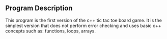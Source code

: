 ## Program Description 

This program is the first version of the c++ tic tac toe board game. It is the simplest version
that does not perform error checking and uses basic c++ concepts such as: functions, loops, arrays. 


